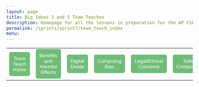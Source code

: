 ```yaml
---
layout: page
title: Big Ideas 2 and 5 Team Teaches
description: Homepage for all the lessons in preparation for the AP CSP Exam
permalink: /sprints/sprint7/team_teach_index
menu:
---
```

<style>
    .lesson_button {
        color: white;
        background-color: #71BC78;
        border: none;
        border-radius: 5px;
        padding: 10px;
    }
    
    .team_box {
        border-style: solid;
        border-width: 3px;
        border-radius: 5px;
        padding: 15px;
        border-color:#008080;
        transition: background-color 0.2s;
        /*box-shadow: 0 10px 25px rgba(0, 0, 0, 0.2);
        */
        
    }

    .team_box:hover {
        background-color: #ddf8df;
    }
</style>

<html>
    <div>
        <table>
            <tr>
                <td><a href="{{site.baseurl}}/navigation/sprints/sprint7/team_teach_index"><button
                        class="lesson_button">Team Teach Home</button></a></td>
                <td><a href="{{site.baseurl}}/_notebooks/Foundation/trimester_3/sprint7-team-teaches/2025-03-20-beneficial-harmful-effects_IPYNB_2_"><button
                        class="lesson_button">Benefits and Harmful Effects</button></a></td>
                <td><a href="{{site.baseurl}}/_posts/Foundation/trimester_3/sprint7-team-teaches/2025-03-21-digital-divide_IPYNB_2_"><button
                        class="lesson_button">Digital Divide</button></a></td>
                <td><a href="{{site.baseurl}}/_posts/Foundation/trimester_3/sprint7-team-teaches/2025-03-25-computing-bias_IPYNB_2_"><button
                        class="lesson_button">Computing Bias</button></a></td>
                <td><a href="{{site.baseurl}}/_posts/Foundation/trimester_3/sprint7-team-teaches/2025-03-31-legal-ethical-concerns_IPYNB_2_"><button
                        class="lesson_button">Legal/Ethical Concerns</button></a></td>
                <td><a href="{{site.baseurl}}/_posts/Foundation/trimester_3/sprint7-team-teaches/2025-04-01-safe-computing_IPYNB_2_"><button
                        class="lesson_button">Safe Computing</button></a></td>
                <td><a href="{{site.baseurl}}/sprint_2/lesson_homework/2024-10-07-36-37-hacks_IPYNB_2_ "><button
                        class="lesson_button">3.6 & 3.7</button></a></td>
                <td><a href="{{site.baseurl}}/sprint_2/lesson_homework/2024-10-10-3-8-hacks_IPYNB_2_"><button
                        class="lesson_button">3.8</button></a></td>
                <td><a href="{{site.baseurl}}/sprint_2/lesson_homework/2024-10-10-3-10-hacks_IPYNB_2_"><button
                        class="lesson_button">3.10</button></a></td>
                </tr>
            </table>
        </div>